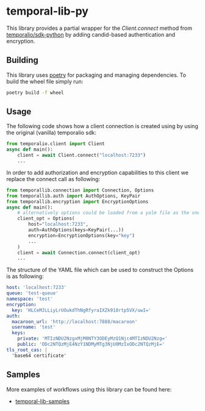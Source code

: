 # temporal-lib-py
This library provides a partial wrapper for the *Client.connect* method from [temporalio/sdk-python](https://github.com/temporalio/sdk-python/tree/main/temporalio) by adding candid-based authentication and encryption.


## Building

This library uses [poetry](https://github.com/python-poetry/poetry) for packaging and managing dependencies.
To build the wheel file simply run:
```bash
poetry build -f wheel
```


## Usage

The following code shows how a client connection is created using by using the original (vanilla) temporalio sdk:
```python
from temporalio.client import Client
async def main():
    client = await Client.connect("localhost:7233")
    ...
```
In order to add authorization and encryption capabilities to this client we replace the connect call as following:
```python
from temporallib.connection import Connection, Options
from temporallib.auth import AuthOptions, KeyPair
from temporallib.encryption import EncryptionOptions
async def main():
    # alternatively options could be loaded from a yalm file as the one showed below
    client_opt = Options(
        host="localhost:7233",
        auth=AuthOptions(keys=KeyPair(...))
        encryption=EncryptionOptions(key="key")
        ...
    )
	client = await Connection.connect(client_opt)
	...
```
The structure of the YAML file which can be used to construct the Options is as following:
```yaml
host: 'localhost:7233'
queue: 'test-queue'
namespace: 'test'
encryption:
  key: 'HLCeMJLLiyLrUOukdThNgRfyraIXZk918rtp5VX/uwI='
auth:
  macaroon_url: 'http://localhost:7888/macaroon'
  username: 'test'
  keys:
    private: 'MTIzNDU2NzgxMjM0NTY3ODEyMzQ1Njc4MTIzNDU2Nzg='
    public: 'ODc2NTQzMjE4NzY1NDMyMTg3NjU0MzIxODc2NTQzMjE='
tls_root_cas: |
  'base64 certificate'
```

## Samples
More examples of workflows using this library can be found here:
- [temporal-lib-samples]( https://github.com/canonical/temporal-lib-samples)
